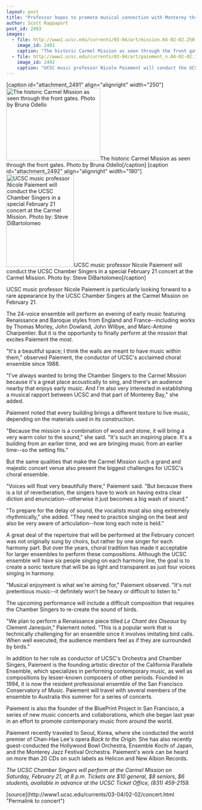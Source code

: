 ```yaml
---
layout: post
title: "Professor hopes to promote musical connection with Monterey through Carmel concert"
author: Scott Rappaport
post_id: 2493
images:
  - file: http://www1.ucsc.edu/currents/03-04/art/mission.04-02-02.250.jpg
    image_id: 2491
    caption: "The historic Carmel Mission as seen through the front gates. Photo by Bruna Odello"
  - file: http://www1.ucsc.edu/currents/03-04/art/paiement_n.04-02-02.180.jpg
    image_id: 2492
    caption: "UCSC music professor Nicole Paiement will conduct the UCSC Chamber Singers in a special February 21 concert at the Carmel Mission. Photo by: Steve DiBartolomeo"
---
```


[caption id="attachment_2491" align="alignright" width="250"]<a href="http://localhost/mysite/wp-content/uploads/2004/02/mission.04-02-02.250.jpg"><img class="size-full wp-image-2491" src="http://localhost/mysite/wp-content/uploads/2004/02/mission.04-02-02.250.jpg" alt="The historic Carmel Mission as seen through the front gates. Photo by Bruna Odello" width="250" height="193" /></a>The historic Carmel Mission as seen through the front gates. Photo by Bruna Odello[/caption]
[caption id="attachment_2492" align="alignright" width="180"]<a href="http://localhost/mysite/wp-content/uploads/2004/02/paiement_n.04-02-02.180.jpg"><img class="size-full wp-image-2492" src="http://localhost/mysite/wp-content/uploads/2004/02/paiement_n.04-02-02.180.jpg" alt="UCSC music professor Nicole Paiement will conduct the UCSC Chamber Singers in a special February 21 concert at the Carmel Mission. Photo by: Steve DiBartolomeo" width="180" height="246" /></a>UCSC music professor Nicole Paiement will conduct the UCSC Chamber Singers in a special February 21 concert at the Carmel Mission. Photo by: Steve DiBartolomeo[/caption]
<p>
  UCSC music professor Nicole Paiement is particularly looking forward to a rare appearance by the UCSC Chamber Singers at the Carmel Mission on February 21.<br>
</p>
<p>
  The 24-voice ensemble will perform an evening of early music featuring Renaissance and Baroque styles from England and France--including works by Thomas Morley, John Dowland, John Wilbye, and Marc-Antoine Charpentier. But it is the opportunity to finally perform at the mission that excites Paiement the most.<br>
</p>
<p>
  "It's a beautiful space; I think the walls are meant to have music within them," observed Paiement, the conductor of UCSC's acclaimed choral ensemble since 1988.<br>
</p>
<p>
  "I've always wanted to bring the Chamber Singers to the Carmel Mission because it's a great place acoustically to sing, and there's an audience nearby that enjoys early music. And I'm also very interested in establishing a musical rapport between UCSC and that part of Monterey Bay," she added.<br>
</p>
<p>
  Paiement noted that every building brings a different texture to live music, depending on the materials used in its construction.<br>
</p>
<p>
  "Because the mission is a combination of wood and stone, it will bring a very warm color to the sound," she said. "It's such an inspiring place. It's a building from an earlier time, and we are bringing music from an earlier time--so the setting fits."<br>
</p>
<p>
  But the same qualities that make the Carmel Mission such a grand and majestic concert venue also present the biggest challenges for UCSC's choral ensemble.<br>
</p>
<p>
  "Voices will float very beautifully there," Paiement said. "But because there is a lot of reverberation, the singers have to work on having extra clear diction and enunciation--otherwise it just becomes a big wash of sound."<br>
</p>
<p>
  "To prepare for the delay of sound, the vocalists must also sing extremely rhythmically," she added. "They need to practice singing on the beat and also be very aware of articulation--how long each note is held."<br>
</p>
<p>
  A great deal of the repertoire that will be performed at the February concert was not originally sung by choirs, but rather by one singer for each harmony part. But over the years, choral tradition has made it acceptable for larger ensembles to perform these compositions. Although the UCSC ensemble will have six people singing on each harmony line, the goal is to create a sonic texture that will be as light and transparent as just four voices singing in harmony.<br>
</p>
<p>
  "Musical enjoyment is what we're aiming for," Paiement observed. "It's not pretentious music--it definitely won't be heavy or difficult to listen to."<br>
</p>
<p>
  The upcoming performance will include a difficult composition that requires the Chamber Singers to re-create the sound of birds.<br>
</p>
<p>
  "We plan to perform a Renaissance piece titled <i>Le Chant des Oiseaux</i> by Clement Janequin," Paiement noted. "This is a popular work that is technically challenging for an ensemble since it involves imitating bird calls. When well executed, the audience members feel as if they are surrounded by birds."<br>
</p>
<p>
  In addition to her role as conductor of UCSC's Orchestra and Chamber Singers, Paiement is the founding artistic director of the California Parallele Ensemble, which specializes in performing contemporary music, as well as compositions by lesser-known composers of other periods. Founded in 1994, it is now the resident professional ensemble of the San Francisco Conservatory of Music. Paiement will travel with several members of the ensemble to Australia this summer for a series of concerts.<br>
</p>
<p>
  Paiement is also the founder of the BluePrint Project in San Francisco, a series of new music concerts and collaborations, which she began last year in an effort to promote contemporary music from around the world.<br>
</p>
<p>
  Paiement recently traveled to Seoul, Korea, where she conducted the world premier of Chan-Hae Lee's opera <i>Back to the Origin.</i> She has also recently guest-conducted the Hollywood Bowl Orchestra, Ensemble Kochi of Japan, and the Monterey Jazz Festival Orchestra. Paiement's work can be heard on more than 20 CDs on such labels as Helicon and New Albion Records.<br>
</p>
<p>
  <i>The UCSC Chamber Singers will perform at the Carmel Mission on Saturday, February 21, at 8 p.m. Tickets are $10 general, $8 seniors, $6 students, available in advance at the UCSC Ticket Office, (831) 459-2159.</i>
</p>
[source](http://www1.ucsc.edu/currents/03-04/02-02/concert.html "Permalink to concert")
